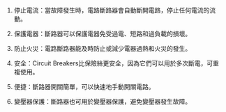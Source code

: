 

1. 停止電流：當故障發生時，電路斷路器會自動斷開電路，停止任何電流的流動。

2. 保護電器：斷路器可以保護電器免受過電、短路和過負載的損壞。

3. 防止火災：電路斷路器能及時防止或減少電器過熱和火災的發生。

4. 安全：Circuit Breakers比保險絲更安全，因為它們可以用於多次斷電，可重複使用。

5. 便捷：斷路器開關簡單，可以快速地手動開關電路。

6. 變壓器保護：斷路器也可用於變壓器保護，避免變壓器發生故障。